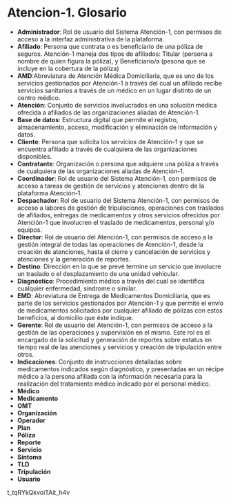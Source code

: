 # Atencion-1. Glosario

*  **Administrador**: Rol de usuario del Sistema Atención-1, con permisos de acceso a la interfaz administrativa de la plataforma.
*  **Afiliado**: Persona que contrata o es beneficiario de una póliza de seguros. Atención-1 maneja dos tipos de afiliados: Titular (persona a nombre de quien figura la póliza), y Beneficiario/a (pesona que se incluye en la cobertura de la póliza)
*  **AMD**:Abreviatura de Atención Médica Domiciliaria, que es uno de los servicios gestionados por Atención-1 a través del cual un afiliado recibe servicios sanitarios a través de un médico en un lugar distinto de un centro médico.
*  **Atención**: Conjunto de servicios involucrados en una solución médica ofrecida a afiliados de las organizaciones aliadas de Atención-1.
*  **Base de datos**: Estructura digital que permite el registro, almacenamiento, acceso, modificación y eliminación de información y datos.
*  **Cliente**: Persona que solicita los servicios de Atención-1 y que se encuentra afiliado a través de cualquiera de las organizaciones disponibles.
*  **Contratante**: Organización o persona que adquiere una póliza a través de cualquiera de las organizaciones aliadas de Atención-1.
*  **Coordinador**: Rol de usuario del Sistema Atención-1, con permisos de acceso a tareas de gestión de servicios y atenciones dentro de la plataforma Atención-1.
*  **Despachador**: Rol de usuario del Sistema Atención-1, con permisos de acceso a labores de gestión de tripulaciones, operaciones con traslados de afiliados, entregas de medicamentos y otros servicios ofrecidos por Atención-1 que involucren el traslado de medicamentos, personal y/o equipos.
*  **Director**: Rol de usuario del Atención-1, con permisos de acceso a la gestión integral de todas las operaciones de Atención-1, desde la creación de atenciones, hasta el cierre y cancelación de servicios y atenciones y la generación de reportes.
*  **Destino**: Dirección en la que se prevé termine un servicio que involucre un traslado o el desplazamiento de una unidad vehicular.
*  **Diagnóstico**: Procedimiento médico a través del cual se identifica cualquier enfermedad, sindrome o similar.
*  **EMD**: Abreviatura de Entrega de Medicamentos Domiciliaria, que es parte de los servicios gestionados por Atención-1 y que permite el envío de medicamentos solicitados por cualquier afiliado de pólizas con estos beneficios, al domicilio que éste indique.
*  **Gerente**: Rol de usuario del Atención-1, con permisos de acceso a la gestión de las operaciones y supervisión en el mismo. Este rol es el encargado de la solicitud y generación de reportes sobre estatus en tiempo real de las atenciones y servicios y creación de tripulación entre otros.
*  **Indicaciones**: Conjunto de instrucciones detalladas sobre medicamentos indicados según diagnóstico, y presentadas en un récipe médico a la persona afiliada con la información necesaria para la realización del tratamiento médico indicado por el personal médico.
*  **Médico**
*  **Medicamento**
*  **OMT**
*  **Organización**
*  **Operador**
*  **Plan**
*  **Póliza**
*  **Reporte**
*  **Servicio**
*  **Síntoma**
*  **TLD**
*  **Tripulación**
*  **Usuario**


  t_tqRYkQkvoiTAit_h4v